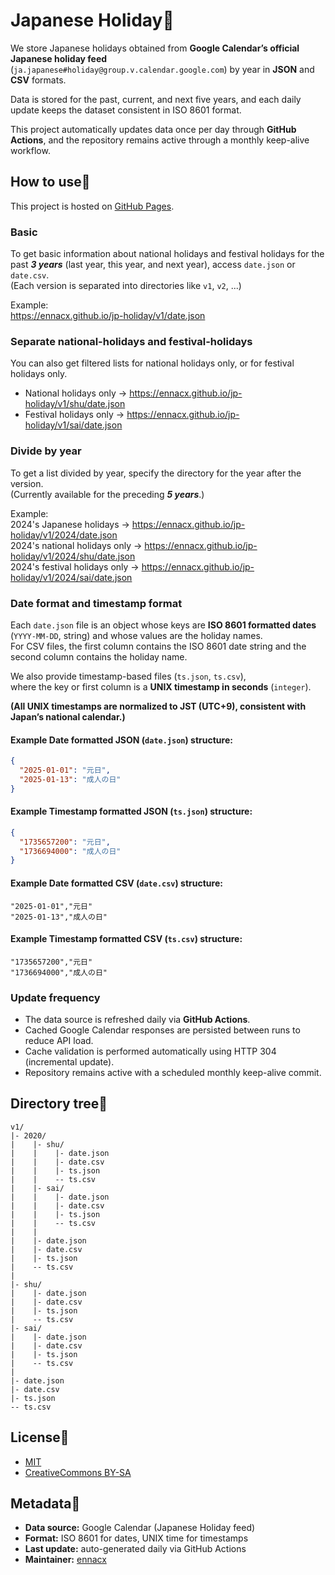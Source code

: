 # Japanese Holiday🎉

We store Japanese holidays obtained from **Google Calendar’s official Japanese holiday feed** (`ja.japanese#holiday@group.v.calendar.google.com`) by year in **JSON** and **CSV** formats.

Data is stored for the past, current, and next five years, and each daily update keeps the dataset consistent in ISO 8601 format.

This project automatically updates data once per day through **GitHub Actions**, and the repository remains active through a monthly keep-alive workflow.

## How to use🤔
This project is hosted on [GitHub Pages](https://ennacx.github.io/jp-holiday/).

### Basic
To get basic information about national holidays and festival holidays for the past ***3 years*** (last year, this year, and next year), access `date.json` or `date.csv`.<br>
(Each version is separated into directories like `v1`, `v2`, ...)

Example:  
https://ennacx.github.io/jp-holiday/v1/date.json

### Separate national-holidays and festival-holidays
You can also get filtered lists for national holidays only, or for festival holidays only.

- National holidays only → https://ennacx.github.io/jp-holiday/v1/shu/date.json
- Festival holidays only → https://ennacx.github.io/jp-holiday/v1/sai/date.json

### Divide by year
To get a list divided by year, specify the directory for the year after the version.<br>
(Currently available for the preceding ***5 years***.)

Example:<br>
2024's Japanese holidays → https://ennacx.github.io/jp-holiday/v1/2024/date.json  
2024's national holidays only → https://ennacx.github.io/jp-holiday/v1/2024/shu/date.json  
2024's festival holidays only → https://ennacx.github.io/jp-holiday/v1/2024/sai/date.json

### Date format and timestamp format
Each `date.json` file is an object whose keys are **ISO 8601 formatted dates** (`YYYY-MM-DD`, string) and whose values are the holiday names.  
For CSV files, the first column contains the ISO 8601 date string and the second column contains the holiday name.

We also provide timestamp-based files (`ts.json`, `ts.csv`),  
where the key or first column is a **UNIX timestamp in seconds** (`integer`).

**(All UNIX timestamps are normalized to JST (UTC+9), consistent with Japan’s national calendar.)**

#### Example Date formatted JSON (`date.json`) structure:
```json
{
  "2025-01-01": "元日",
  "2025-01-13": "成人の日"
}
```

#### Example Timestamp formatted JSON (`ts.json`) structure:
```json
{
  "1735657200": "元日",
  "1736694000": "成人の日"
}
```

#### Example Date formatted CSV (`date.csv`) structure:
```csv
"2025-01-01","元日"
"2025-01-13","成人の日"
```

#### Example Timestamp formatted CSV (`ts.csv`) structure:
```csv
"1735657200","元日"
"1736694000","成人の日"
```

### Update frequency
- The data source is refreshed daily via **GitHub Actions**.
- Cached Google Calendar responses are persisted between runs to reduce API load.
- Cache validation is performed automatically using HTTP 304 (incremental update).
- Repository remains active with a scheduled monthly keep-alive commit.

## Directory tree🌱
```
v1/
|- 2020/
|    |- shu/
|    |    |- date.json
|    |    |- date.csv
|    |    |- ts.json
|    |    -- ts.csv
|    |- sai/
|    |    |- date.json
|    |    |- date.csv
|    |    |- ts.json
|    |    -- ts.csv
|    |
|    |- date.json
|    |- date.csv
|    |- ts.json
|    -- ts.csv
|
|- shu/
|    |- date.json
|    |- date.csv
|    |- ts.json
|    -- ts.csv
|- sai/
|    |- date.json
|    |- date.csv
|    |- ts.json
|    -- ts.csv
|
|- date.json
|- date.csv
|- ts.json
-- ts.csv
```

## License🧐
* [MIT](https://en.wikipedia.org/wiki/MIT_License)
* [CreativeCommons BY-SA](https://creativecommons.org/licenses/by-sa/4.0/)

## Metadata📝
- **Data source:** Google Calendar (Japanese Holiday feed)
- **Format:** ISO 8601 for dates, UNIX time for timestamps
- **Last update:** auto-generated daily via GitHub Actions
- **Maintainer:** [ennacx](https://github.com/ennacx)
